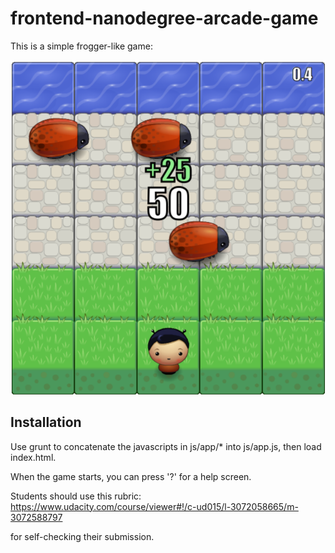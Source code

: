 frontend-nanodegree-arcade-game
===============================

This is a simple frogger-like game:

![sample screenshot](/screenshot.png "An impression of the game")

Installation
------------

Use grunt to concatenate the javascripts in js/app/* into js/app.js, then load index.html.

When the game starts, you can press '?' for a help screen.



Students should use this rubric: https://www.udacity.com/course/viewer#!/c-ud015/l-3072058665/m-3072588797

for self-checking their submission.
